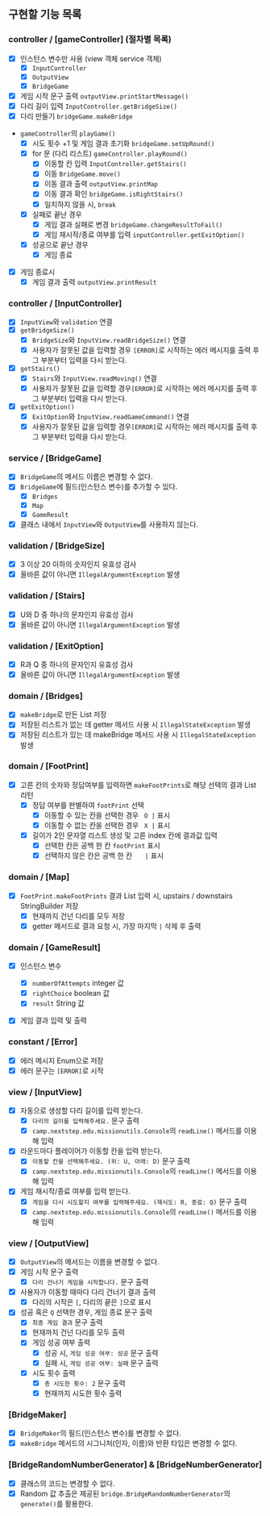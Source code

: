 ## 구현할 기능 목록

### controller / [gameController] (절차별 목록)

- [x] 인스턴스 변수만 사용 (view 객체 service 객체)
    - [x] `InputController`
    - [x] `OutputView`
    - [x] `BridgeGame`
- [x] 게임 시작 문구 출력 `outputView.printStartMessage()`
- [x] 다리 길이 입력 `InputController.getBridgeSize()`
- [x] 다리 만들기 `bridgeGame.makeBridge`
- `gameController`의 `playGame()`
  - [x] 시도 횟수 +1 및 게임 결과 초기화 `bridgeGame.setUpRound()`
  - [x] for 문 (다리 리스트) `gameController.playRound()`
    - [x] 이동할 칸 입력 `InputController.getStairs()`
    - [x] 이동 `BridgeGame.move()`
    - [x] 이동 결과 출력 `outputView.printMap`
    - [x] 이동 결과 확인 `bridgeGame.isRightStairs()`
    - [x] 일치하지 않을 시, `break`
  - [x] 실패로 끝난 경우
    - [x] 게임 결과 실패로 변경 `bridgeGame.changeResultToFail()`
    - [x] 게임 재시작/종료 여부를 입력 `inputController.getExitOption()`
  - [x] 성공으로 끝난 경우
    - [x] 게임 종료
- [x] 게임 종료시
  - [x] 게임 결과 출력 `outputView.printResult`

### controller / [InputController]
- [x] `InputView`와 `validation` 연결
- [x] `getBridgeSize()`
    - [x] `BridgeSize`와 `InputView.readBridgeSize()` 연결
    - [x] 사용자가 잘못된 값을 입력할 경우 `[ERROR]`로 시작하는 에러 메시지를 출력 후 그 부분부터 입력을 다시 받는다.
- [x] `getStairs()`
    - [x] `Stairs`와 `InputView.readMoving()` 연결
    - [x] 사용자가 잘못된 값을 입력할 경우`[ERROR]`로 시작하는 에러 메시지를 출력 후 그 부분부터 입력을 다시 받는다.
- [x] `getExitOption()`
    - [x] `ExitOption`와 `InputView.readGameCommand()` 연결
    - [x] 사용자가 잘못된 값을 입력할 경우`[ERROR]`로 시작하는 에러 메시지를 출력 후 그 부분부터 입력을 다시 받는다.

### service / [BridgeGame]

- [x] `BridgeGame`의 메서드 이름은 변경할 수 없다.
- [x] `BridgeGame`에 필드(인스턴스 변수)를 추가할 수 있다.
    - [x] `Bridges`
    - [x] `Map`
    - [x] `GameResult`
- [x] 클래스 내에서 `InputView`와 `OutputView`를 사용하지 않는다.

### validation / [BridgeSize]

- [x] 3 이상 20 이하의 숫자인지 유효성 검사
- [x]  올바른 값이 아니면 `IllegalArgumentException` 발생

### validation / [Stairs]

- [x] U와 D 중 하나의 문자인지 유효성 검사
- [x] 올바른 값이 아니면 `IllegalArgumentException` 발생

### validation / [ExitOption]

- [x] R과 Q 중 하나의 문자인지 유효성 검사
- [x] 올바른 값이 아니면 `IllegalArgumentException` 발생

### domain / [Bridges]

- [x] `makeBridge`로 만든 List 저장
- [x] 저장된 리스트가 없는 데 getter 메서드 사용 시 `IllegalStateException` 발생
- [x] 저장된 리스트가 있는 데 makeBridge 메서드 사용 시 `IllegalStateException` 발생

### domain / [FootPrint]

- [x] 고른 칸의 숫자와 정답여부를 입력하면 `makeFootPrints`로 해당 선택의 결과 List 리턴
    - [x] 정답 여부를 판별하여 `footPrint` 선택
        - [x] 이동할 수 있는 칸을 선택한 경우 ` O |` 표시
        - [x] 이동할 수 없는 칸을 선택한 경우 ` X |` 표시
    - [x] 길이가 2인 문자열 리스트 생성 및 고른 index 칸에 결과값 입력
        - [x] 선택한 칸은 공백 한 칸 `footPrint` 표시
        - [x] 선택하지 않은 칸은 공백 한 칸 `   |` 표시

### domain / [Map]

- [x] `FootPrint.makeFootPrints` 결과 List 입력 시, upstairs / downstairs StringBuilder 저장
    - [x] 현재까지 건넌 다리를 모두 저장
    - [x] getter 메서드로 결과 요청 시, 가장 마지막 `|` 삭제 후 출력

### domain / [GameResult]

- [x] 인스턴스 변수
    - [x] `numberOfAttempts` integer 값
    - [x] `rightChoice` boolean 값
    - [x] `result` String 값
- [x] 게임 결과 입력 및 출력


### constant / [Error]

- [x] 에러 메시지 Enum으로 저장
- [x] 에러 문구는 `[ERROR]`로 시작

### view / [InputView]

- [x] 자동으로 생성할 다리 길이를 입력 받는다.
    - [x] `다리의 길이를 입력해주세요.` 문구 출력
    - [x] `camp.nextstep.edu.missionutils.Console`의 `readLine()` 메서드를 이용해 입력

- [x] 라운드마다 플레이어가 이동할 칸을 입력 받는다.
    - [x] `이동할 칸을 선택해주세요. (위: U, 아래: D)` 문구 출력
    - [x] `camp.nextstep.edu.missionutils.Console`의 `readLine()` 메서드를 이용해 입력

- [x] 게임 재시작/종료 여부를 입력 받는다.
    - [x] `게임을 다시 시도할지 여부를 입력해주세요. (재시도: R, 종료: Q)` 문구 출력
    - [x] `camp.nextstep.edu.missionutils.Console`의 `readLine()` 메서드를 이용해 입력

### view / [OutputView]

- [x] `OutputView`의 메서드는 이름을 변경할 수 없다.
- [x] 게임 시작 문구 출력
    - [x] `다리 건너기 게임을 시작합니다.` 문구 출력
- [x] 사용자가 이동할 때마다 다리 건너기 결과 출력
    - [x] 다리의 시작은 `[`, 다리의 끝은 `]`으로 표시
- [x] 성공 혹은 `Q` 선택한 경우, 게임 종료 문구 출력
    - [x] `최종 게임 결과` 문구 출력
    - [x] 현재까지 건넌 다리를 모두 출력
    - [x] 게임 성공 여부 출력
        - [x] 성공 시, `게임 성공 여부: 성공` 문구 출력
        - [x] 실패 시, `게임 성공 여부: 실패` 문구 출력
    - [x] 시도 횟수 출력
        - [x] `총 시도한 횟수: 2` 문구 출력
        - [x] 현재까지 시도한 횟수 출력

### [BridgeMaker]

- [x] `BridgeMaker`의 필드(인스턴스 변수)를 변경할 수 없다.
- [x] `makeBridge` 메서드의 시그니처(인자, 이름)와 반환 타입은 변경할 수 없다.

### [BridgeRandomNumberGenerator] & [BridgeNumberGenerator]

- [x] 클래스의 코드는 변경할 수 없다.
- [x] Random 값 추출은 제공된 `bridge.BridgeRandomNumberGenerator`의 `generate()`를 활용한다.
